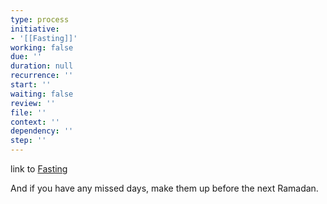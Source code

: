 ```yaml
---
type: process
initiative:
- '[[Fasting]]'
working: false
due: ''
duration: null
recurrence: ''
start: ''
waiting: false
review: ''
file: ''
context: ''
dependency: ''
step: ''
---
```


link to [Fasting](Initiatives/worship/Fasting.md)

And if you have any missed days, make them up before the next Ramadan.
